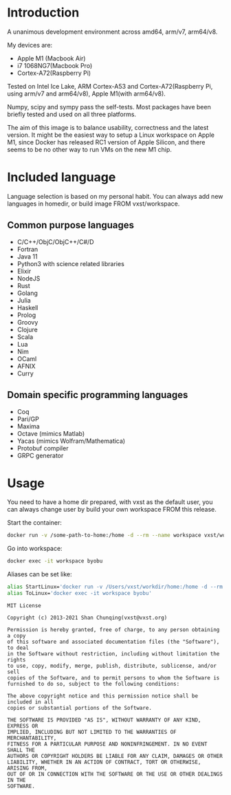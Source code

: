 # Introduction

A unanimous development environment across amd64, arm/v7, arm64/v8.

My devices are:

 * Apple M1 (Macbook Air)
 * i7 1068NG7(Macbook Pro)
 * Cortex-A72(Raspberry Pi)

Tested on Intel Ice Lake, ARM Cortex-A53 and Cortex-A72(Raspberry Pi, using arm/v7 and arm64/v8), Apple M1(with arm64/v8).

Numpy, scipy and sympy pass the self-tests. Most packages have been briefly tested and used on all three platforms.

The aim of this image is to balance usability, correctness and the latest version. It might be the easiest way to
setup a Linux workspace on Apple M1, since Docker has released RC1 version of Apple Silicon, and there seems to be
no other way to run VMs on the new M1 chip.

# Included language

Language selection is based on my personal habit. You can always add new languages in homedir, or 
build image FROM vxst/workspace.

## Common purpose languages

 * C/C++/ObjC/ObjC++/C#/D
 * Fortran
 * Java 11
 * Python3 with science related libraries
 * Elixir
 * NodeJS
 * Rust
 * Golang
 * Julia
 * Haskell
 * Prolog
 * Groovy
 * Clojure
 * Scala
 * Lua
 * Nim
 * OCaml
 * AFNIX
 * Curry

## Domain specific programming languages

 * Coq
 * Pari/GP
 * Maxima
 * Octave (mimics Matlab)
 * Yacas (mimics Wolfram/Mathematica)
 * Protobuf compiler
 * GRPC generator


# Usage

You need to have a home dir prepared, with vxst as the default user, you can always change user by 
build your own workspace FROM this release.

Start the container:

```bash
docker run -v /some-path-to-home:/home -d --rm --name workspace vxst/workspace
```

Go into workspace:

```bash
docker exec -it workspace byobu
```

Aliases can be set like:

```bash
alias StartLinux='docker run -v /Users/vxst/workdir/home:/home -d --rm --name workspace vxst/workspace'
alias ToLinux='docker exec -it workspace byobu'
```

```
MIT License

Copyright (c) 2013-2021 Shan Chunqing(vxst@vxst.org)

Permission is hereby granted, free of charge, to any person obtaining a copy
of this software and associated documentation files (the "Software"), to deal
in the Software without restriction, including without limitation the rights
to use, copy, modify, merge, publish, distribute, sublicense, and/or sell
copies of the Software, and to permit persons to whom the Software is
furnished to do so, subject to the following conditions:

The above copyright notice and this permission notice shall be included in all
copies or substantial portions of the Software.

THE SOFTWARE IS PROVIDED "AS IS", WITHOUT WARRANTY OF ANY KIND, EXPRESS OR
IMPLIED, INCLUDING BUT NOT LIMITED TO THE WARRANTIES OF MERCHANTABILITY,
FITNESS FOR A PARTICULAR PURPOSE AND NONINFRINGEMENT. IN NO EVENT SHALL THE
AUTHORS OR COPYRIGHT HOLDERS BE LIABLE FOR ANY CLAIM, DAMAGES OR OTHER
LIABILITY, WHETHER IN AN ACTION OF CONTRACT, TORT OR OTHERWISE, ARISING FROM,
OUT OF OR IN CONNECTION WITH THE SOFTWARE OR THE USE OR OTHER DEALINGS IN THE
SOFTWARE.
```
